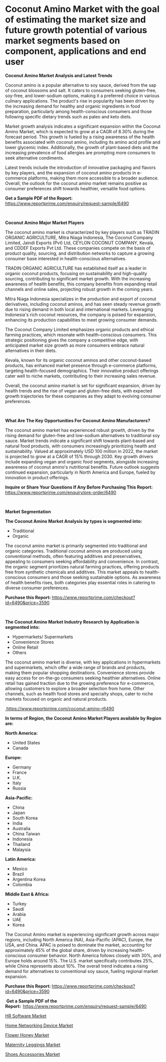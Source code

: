<p><h1>Coconut Amino Market with the goal of estimating the market size and future growth potential of various market segments based on component, applications and end user</h1></p><p><strong>Coconut Amino Market Analysis and Latest Trends</strong></p>
<p><p>Coconut amino is a popular alternative to soy sauce, derived from the sap of coconut blossoms and salt. It caters to consumers seeking gluten-free, soy-free, and lower-sodium options, making it a preferred choice in various culinary applications. The product's rise in popularity has been driven by the increasing demand for healthy and organic ingredients in food preparation, particularly among health-conscious consumers and those following specific dietary trends such as paleo and keto diets.</p><p>Market growth analysis indicates a significant expansion within the Coconut Amino Market, which is expected to grow at a CAGR of 8.30% during the forecast period. This growth is fueled by a rising awareness of the health benefits associated with coconut amino, including its amino acid profile and lower glycemic index. Additionally, the growth of plant-based diets and the increasing prevalence of food allergies are prompting more consumers to seek alternative condiments. </p><p>Latest trends include the introduction of innovative packaging and flavors by key players, and the expansion of coconut amino products in e-commerce platforms, making them more accessible to a broader audience. Overall, the outlook for the coconut amino market remains positive as consumer preferences shift towards healthier, versatile food options.</p></p>
<p><strong>Get a Sample PDF of the Report:&nbsp;</strong> <a href="https://www.reportprime.com/enquiry/request-sample/6490?utm_campaign=1167&utm_medium=2&utm_source=Github&utm_content=ia&utm_term=15112024&utm_id=coconut-amino">https://www.reportprime.com/enquiry/request-sample/6490</a></p>
<p>&nbsp;</p>
<p><strong>Coconut Amino Major Market Players</strong></p>
<p><p>The coconut amino market is characterized by key players such as TRADIN ORGANIC AGRICULTURE, Mitra Niaga Indonesia, The Coconut Company Limited, Jaindi Exports (Pvt) Ltd, CEYLON COCONUT COMPANY, Kevala, and CDDEF Exports Pvt Ltd. These companies compete on the basis of product quality, sourcing, and distribution networks to capture a growing consumer base interested in health-conscious alternatives.</p><p>TRADIN ORGANIC AGRICULTURE has established itself as a leader in organic coconut products, focusing on sustainability and high-quality sourcing, contributing to significant market growth. With the increasing awareness of health benefits, this company benefits from expanding retail channels and online sales, projecting robust growth in the coming years.</p><p>Mitra Niaga Indonesia specializes in the production and export of coconut derivatives, including coconut aminos, and has seen steady revenue growth due to rising demand in both local and international markets. Leveraging Indonesia's rich coconut resources, the company is poised for expansion, enhancing its production capabilities to meet growing consumer demands.</p><p>The Coconut Company Limited emphasizes organic products and ethical farming practices, which resonate with health-conscious consumers. This strategic positioning gives the company a competitive edge, with anticipated market size growth as more consumers embrace natural alternatives in their diets.</p><p>Kevala, known for its organic coconut aminos and other coconut-based products, has enhanced market presence through e-commerce platforms, targeting health-focused demographics. Their innovative product offerings cater well to niche markets, contributing to their increasing sales revenue.</p><p>Overall, the coconut amino market is set for significant expansion, driven by health trends and the rise of vegan and gluten-free diets, with expected growth trajectories for these companies as they adapt to evolving consumer preferences.</p></p>
<p>&nbsp;</p>
<p><strong>What Are The Key Opportunities For Coconut Amino Manufacturers?</strong></p>
<p><p>The coconut amino market has experienced robust growth, driven by the rising demand for gluten-free and low-sodium alternatives to traditional soy sauce. Market trends indicate a significant shift towards plant-based and natural food products, with consumers increasingly prioritizing health and sustainability. Valued at approximately USD 100 million in 2022, the market is projected to grow at a CAGR of 15% through 2030. Key growth drivers include expanding vegan and organic food segments, alongside increasing awareness of coconut amino's nutritional benefits. Future outlook suggests continued expansion, particularly in North America and Europe, fueled by innovation in product offerings.</p></p>
<p><strong>Inquire or Share Your Questions If Any Before Purchasing This Report:</strong> <a href="https://www.reportprime.com/enquiry/pre-order/6490?utm_campaign=1167&utm_medium=2&utm_source=Github&utm_content=ia&utm_term=15112024&utm_id=coconut-amino">https://www.reportprime.com/enquiry/pre-order/6490</a></p>
<p>&nbsp;</p>
<p><strong>Market Segmentation</strong></p>
<p><strong>The Coconut Amino Market Analysis by types is segmented into:</strong></p>
<p><ul><li>Traditional</li><li>Organic</li></ul></p>
<p><p>The coconut amino market is primarily segmented into traditional and organic categories. Traditional coconut aminos are produced using conventional methods, often featuring additives and preservatives, appealing to consumers seeking affordability and convenience. In contrast, the organic segment prioritizes natural farming practices, offering products free from synthetic chemicals and additives. This market appeals to health-conscious consumers and those seeking sustainable options. As awareness of health benefits rises, both categories play essential roles in catering to diverse consumer preferences.</p></p>
<p><strong>Purchase this Report:&nbsp;</strong><a href="https://www.reportprime.com/checkout?id=6490&price=3590&utm_campaign=1167&utm_medium=2&utm_source=Github&utm_content=ia&utm_term=15112024&utm_id=coconut-amino">https://www.reportprime.com/checkout?id=6490&price=3590</a></p>
<p>&nbsp;</p>
<p><strong>The Coconut Amino Market Industry Research by Application is segmented into:</strong></p>
<p><ul><li>Hypermarkets/ Supermarkets</li><li>Convenience Stores</li><li>Online Retail</li><li>Others</li></ul></p>
<p><p>The coconut amino market is diverse, with key applications in hypermarkets and supermarkets, which offer a wide range of brands and products, making them popular shopping destinations. Convenience stores provide easy access for on-the-go consumers seeking healthier alternatives. Online retail has gained traction due to the growing preference for e-commerce, allowing customers to explore a broader selection from home. Other channels, such as health food stores and specialty shops, cater to niche markets focused on organic and natural products.</p></p>
<p><a href="https://www.reportprime.com/coconut-amino-r6490?utm_campaign=1167&utm_medium=2&utm_source=Github&utm_content=ia&utm_term=15112024&utm_id=coconut-amino">&nbsp;https://www.reportprime.com/coconut-amino-r6490</a></p>
<p><strong>In terms of Region, the Coconut Amino Market Players available by Region are:</strong></p>
<p>
    <p> <strong> North America: </strong>
        <ul>
            <li>United States</li>
            <li>Canada</li>
        </ul>
        </p> 
    <p> <strong> Europe: </strong>
        <ul>
            <li>Germany</li>
            <li>France</li>
            <li>U.K.</li>
            <li>Italy</li>
            <li>Russia</li>
        </ul>
        </p> 
    <p> <strong> Asia-Pacific: </strong>
        <ul>
            <li>China</li>
            <li>Japan</li>
            <li>South Korea</li>
            <li>India</li>
            <li>Australia</li>
            <li>China Taiwan</li>
            <li>Indonesia</li>
            <li>Thailand</li>
            <li>Malaysia</li>
        </ul>
        </p> 
    <p> <strong> Latin America: </strong>
        <ul>
            <li>Mexico</li>
            <li>Brazil</li>
            <li>Argentina Korea</li>
            <li>Colombia</li>
        </ul>
        </p> 
    <p> <strong> Middle East & Africa: </strong>
        <ul>
            <li>Turkey</li>
            <li>Saudi</li>
            <li>Arabia</li>
            <li>UAE</li>
            <li>Korea</li>
        </ul>
    </p>
    </p>
<p><p>The Coconut Amino market is experiencing significant growth across major regions, including North America (NA), Asia-Pacific (APAC), Europe, the USA, and China. APAC is poised to dominate the market, accounting for approximately 45% of the global share, driven by increasing health-conscious consumer behavior. North America follows closely with 30%, and Europe holds around 15%. The U.S. market specifically contributes 25%, while China represents about 10%. The overall trend indicates a rising demand for alternatives to conventional soy sauce, fueling regional market expansion.</p></p>
<p><strong>Purchase this Report: </strong><a href="https://www.reportprime.com/checkout?id=6490&price=3590&utm_campaign=1167&utm_medium=2&utm_source=Github&utm_content=ia&utm_term=15112024&utm_id=coconut-amino">https://www.reportprime.com/checkout?id=6490&price=3590</a></p>
<p>&nbsp;<strong>Get a Sample PDF of the Report:&nbsp;&nbsp;</strong><a href="https://www.reportprime.com/enquiry/request-sample/6490?utm_campaign=1167&utm_medium=2&utm_source=Github&utm_content=ia&utm_term=15112024&utm_id=coconut-amino">https://www.reportprime.com/enquiry/request-sample/6490</a></p>
<p><strong></strong></p>
<p><p><a href="https://issuu.com/reportprime-2/docs/hr-software-market-size-2030.pptx_0cff7d1e33c67f?utm_campaign=1167&utm_medium=2&utm_source=Github&utm_content=ia&utm_term=15112024&utm_id=coconut-amino">HR Software Market</a></p><p><a href="https://issuu.com/reportprime-2/docs/home-networking-device-market-size-_95e5d42173430e?utm_campaign=1167&utm_medium=2&utm_source=Github&utm_content=ia&utm_term=15112024&utm_id=coconut-amino">Home Networking Device Market</a></p><p><a href="https://github.com/mabutironaldo/Market-Research-Report-List-6/blob/main/flower-honey-market.md?utm_campaign=1167&utm_medium=2&utm_source=Github&utm_content=ia&utm_term=15112024&utm_id=coconut-amino">Flower Honey Market</a></p><p><a href="https://www.linkedin.com/pulse/exploring-maternity-leggings-market-dynamics-global-trends-future-pypgc?utm_campaign=1167&utm_medium=2&utm_source=Github&utm_content=ia&utm_term=15112024&utm_id=coconut-amino">Maternity Leggings Market</a></p><p><a href="https://www.linkedin.com/pulse/shoes-accessories-market-global-analysis-trends-forecasts-qozic?utm_campaign=1167&utm_medium=2&utm_source=Github&utm_content=ia&utm_term=15112024&utm_id=coconut-amino">Shoes Accessories Market</a></p></p>